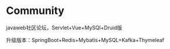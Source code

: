 # Community

javaweb社区论坛，Servlet+Vue+MySQl+Druid版

升级版本：SpringBoot+Redis+Mybatis+MySQL+Kafka+Thymeleaf
